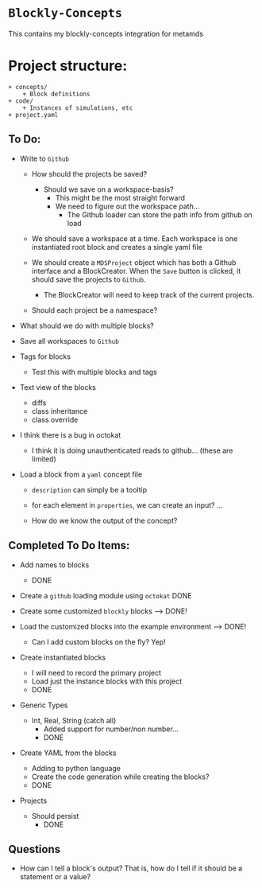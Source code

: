 # `Blockly-Concepts`
This contains my blockly-concepts integration for metamds

# Project structure:
    + concepts/
        + Block definitions
    + code/
        + Instances of simulations, etc
    + project.yaml

## To Do:
+ Write to `Github`
    + How should the projects be saved?
      + Should we save on a workspace-basis?
        + This might be the most straight forward
        + We need to figure out the workspace path...
          + The Github loader can store the path info from github on load
    + We should save a workspace at a time. Each workspace is one instantiated root block and creates a single yaml file

    + We should create a `MDSProject` object which has both a Github interface and a BlockCreator. When the `Save` button is clicked, it should save the projects to `Github`. 
        + The BlockCreator will need to keep track of the current projects.

    + Should each project be a namespace?

+ What should we do with multiple blocks?

+ Save all workspaces to `Github`

+ Tags for blocks
    + Test this with multiple blocks and tags

+ Text view of the blocks
    + diffs
    + class inheritance
    + class override

+ I think there is a bug in octokat
    + I think it is doing unauthenticated reads to github... (these are limited)

+ Load a block from a `yaml` concept file
    + `description` can simply be a tooltip
    + for each element in `properties`, we can create an input? ... 

    + How do we know the output of the concept? 

## Completed To Do Items:
+ Add names to blocks
    + DONE

+ Create a `github` loading module using `octokat`
    DONE

+ Create some customized `blockly` blocks --> DONE!
+ Load the customized blocks into the example environment --> DONE!
    + Can I add custom blocks on the fly? Yep!

+ Create instantiated blocks
    + I will need to record the primary project
    + Load just the instance blocks with this project
    + DONE

+ Generic Types
    + Int, Real, String (catch all)
        + Added support for number/non number... 
        + DONE

+ Create YAML from the blocks
    + Adding to python language
    + Create the code generation while creating the blocks?
    + DONE

+ Projects
    + Should persist
        + DONE


## Questions
+ How can I tell a block's output? That is, how do I tell if it should be a statement or a value?
